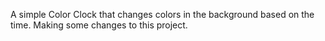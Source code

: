 A simple Color Clock that changes colors in the background based on the time. Making some changes to this project. 
